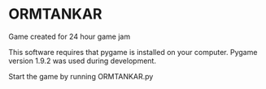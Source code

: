 ORMTANKAR
=========

Game created for 24 hour game jam

This software requires that pygame is installed on your computer. Pygame version 1.9.2 was used during development.

Start the game by running ORMTANKAR.py
